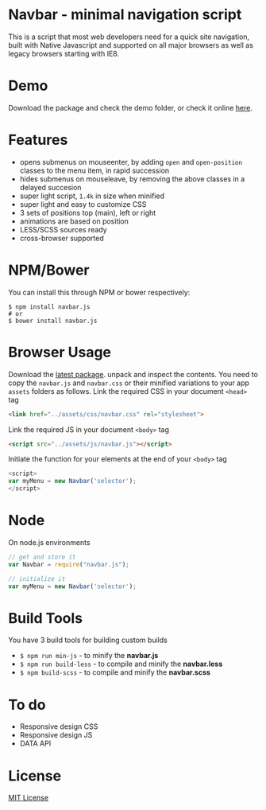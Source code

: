 # Navbar - minimal navigation script
This is a script that most web developers need for a quick site navigation, built with Native Javascript and supported on all major browsers as well as legacy browsers starting with IE8.

# Demo
Download the package and check the demo folder, or check it online [here](http://thednp.github.io/navbar.js/).


# Features
* opens submenus on mouseenter, by adding `open` and `open-position` classes to the menu item, in rapid succession</li>
* hides submenus on mouseleave, by removing the above classes in a delayed succesion</li>
* super light script, `1.4k` in size when minified
* super light and easy to customize CSS
* 3 sets of positions top (main), left or right
* animations are based on position
* LESS/SCSS sources ready
* cross-browser supported

# NPM/Bower
You can install this through NPM or bower respectively:

```
$ npm install navbar.js
# or
$ bower install navbar.js
```

# Browser Usage
Download the [latest package](https://github.com/thednp/navbar.js/archive/master.zip). unpack and inspect the contents. You need to copy the `navbar.js` and `navbar.css` or their minified variations to your app `assets` folders as follows.
Link the required CSS in your document `<head>` tag
```html
<link href="../assets/css/navbar.css" rel="stylesheet">
```

Link the required JS in your document  `<body>` tag
```html
<script src="../assets/js/navbar.js"></script>
```

Initiate the function for your elements at the end of your `<body>` tag
```javascript
<script>
var myMenu = new Navbar('selector');
</script>
```

# Node
On node.js environments
```javascript
// get and store it
var Navbar = require("navbar.js");

// initialize it
var myMenu = new Navbar('selector');
```

# Build Tools
You have 3 build tools for building custom builds

* `$ npm run min-js` - to minify the **navbar.js**
* `$ npm run build-less` - to compile and minify the **navbar.less**
* `$ npm build-scss` - to compile and minify the **navbar.scss**


# To do
* Responsive design CSS
* Responsive design JS
* DATA API

# License
[MIT License](https://github.com/thednp/navbar.js/blob/master/LICENSE)
